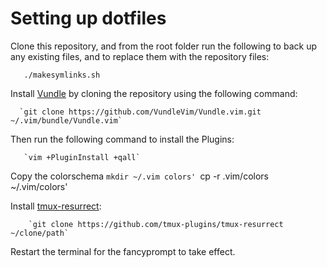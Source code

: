 Setting up dotfiles
=====

Clone this repository, and from the root folder run the following to back up any existing files, and to replace them with the repository files:

       ./makesymlinks.sh


Install [Vundle](https://github.com/VundleVim/Vundle.vim) by cloning the repository using the following command:

      `git clone https://github.com/VundleVim/Vundle.vim.git ~/.vim/bundle/Vundle.vim`

Then run the following command to install the Plugins:

       `vim +PluginInstall +qall`

Copy the colorschema
      `mkdir ~/.vim colors'
      `cp -r .vim/colors ~/.vim/colors'

Install [tmux-resurrect](https://github.com/tmux-plugins/tmux-resurrect):

        `git clone https://github.com/tmux-plugins/tmux-resurrect ~/clone/path`

Restart the terminal for the fancyprompt to take effect.
